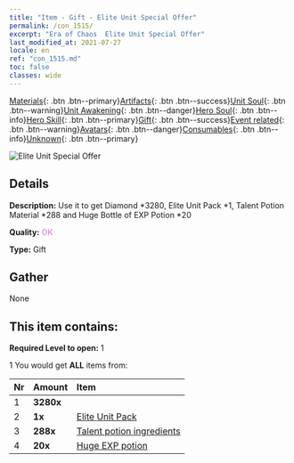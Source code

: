 ```yaml
---
title: "Item - Gift - Elite Unit Special Offer"
permalink: /con_1515/
excerpt: "Era of Chaos  Elite Unit Special Offer"
last_modified_at: 2021-07-27
locale: en
ref: "con_1515.md"
toc: false
classes: wide
---
```

 [Materials](/Items/){: .btn .btn--primary}[Artifacts](/Items/Artifacts/){: .btn .btn--success}[Unit Soul](/Items/UnitSoul/){: .btn .btn--warning}[Unit Awakening](/Items/UnitAwakening/){: .btn .btn--danger}[Hero Soul](/Items/HeroSoul/){: .btn .btn--info}[Hero Skill](/Items/HeroSkill/){: .btn .btn--primary}[Gift](/Items/Gift/){: .btn .btn--success}[Event related](/Items/Events/){: .btn .btn--warning}[Avatars](/Items/Avatars/){: .btn .btn--danger}[Consumables](/Items/Consumables/){: .btn .btn--info}[Unknown](/Items/Unknown/){: .btn .btn--primary}

 ![Elite Unit Special Offer](/images/t/i_907116.png)

## Details
 **Description:** Use it to get Diamond *3280, Elite Unit Pack *1, Talent Potion Material *288 and Huge Bottle of EXP Potion *20

 **Quality:** <span style="color: #DA70D6">OK</span>

 **Type:** Gift

## Gather

  None

## This item contains:

 **Required Level to open:** 1

 1 You would get **ALL** items  from:

  | Nr | Amount |     Item    |
  |:---|:-------|:------------|
  | 1 |  **3280x** | <i class="fas fa-gem"/> |  | 
  | 2 |  **1x** | [Elite Unit Pack](/Items/con_1361/) |  | 
  | 3 |  **288x** | [Talent potion ingredients](/Items/con_1120/) |  | 
  | 4 |  **20x** | [Huge EXP potion](/Items/con_703/) |  | 
